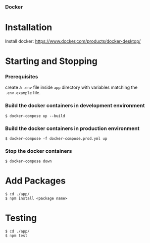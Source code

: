 ### Docker

# Installation

Install docker: https://www.docker.com/products/docker-desktop/

# Starting and Stopping

### Prerequisites

create a `.env` file inside `app` directory with variables matching the `.env.example` file.

### Build the docker containers in development environment

    $ docker-compose up --build

### Build the docker containers in production environment

    $ docker-compose -f docker-compose.prod.yml up

### Stop the docker containers

    $ docker-compose down

# Add Packages

    $ cd ./app/
    $ npm install <package name>

# Testing

    $ cd ./app/
    $ npm test
